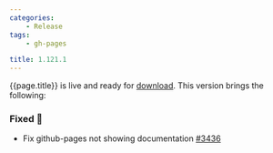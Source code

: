 ```yaml
---
categories:
    - Release
tags:
    - gh-pages

title: 1.121.1
---
```


{{page.title}} is live and ready for [download](https://github.com/MaibornWolff/codecharta/releases/tag/{{page.title}}). This version brings the following:

### Fixed 🐞

-   Fix github-pages not showing documentation [#3436](https://github.com/MaibornWolff/codecharta/pull/3436)
